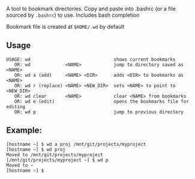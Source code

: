 A tool to bookmark directories. Copy and paste into .bashrc (or a file sourced by `.bashrc`) to use. Includes bash completion

Bookmark file is created at `$HOME/.wd` by default

## Usage

```
USAGE: wd                               shows current bookmarks
   OR: wd             <NAME>            jump to directory saved as <NAME>
   OR: wd a (add)     <NAME> <DIR>      adds <DIR> to bookmarks as <NAME>
   OR: wd r (replace) <NAME> <NEW_DIR>  sets <NAME> to point to <NEW_DIR>
   OR: wd clear       <NAME>            clear <NAME> from bookmarks 
   OR: wd e (edit)                      opens the bookmarks file for editing
   OR: wd p                             jump to previous directory
```

## Example:

```
[hostname ~] $ wd a proj /mnt/git/projects/myproject
[hostname ~] $ wd proj
Moved to /mnt/git/projects/myproject
[/mnt/git/projects/myproject ~] $ wd p
Moved to ~
[hostname ~] $
```
